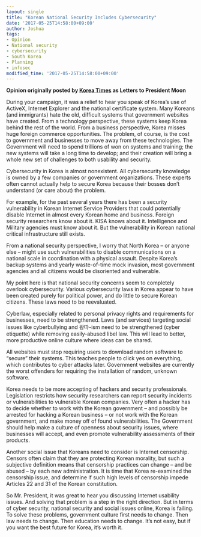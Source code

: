 ```yaml
---
layout: single
title: "Korean National Security Includes Cybersecurity"
date: '2017-05-25T14:58:00+09:00'
author: Joshua
tags:
- Opinion
- National security
- cybersecurity
- South Korea
- Planning
- infosec
modified_time: '2017-05-25T14:58:00+09:00'
---
```


**Opinion originally posted by [Korea Times](https://www.koreatimes.co.kr/www/tech/2017/05/133_229990.html) as Letters to President Moon**

During your campaign, it was a relief to hear you speak of Korea’s use of ActiveX, Internet Explorer and the national certificate system. Many Koreans (and immigrants) hate the old, difficult systems that government websites have created. From a technology perspective, these systems keep Korea behind the rest of the world. From a business perspective, Korea misses huge foreign commerce opportunities. The problem, of course, is the cost to government and businesses to move away from these technologies. The Government will need to spend trillions of won on systems and training; the new systems will take a long time to develop; and their creation will bring a whole new set of challenges to both usability and security.

Cybersecurity in Korea is almost nonexistent. All cybersecurity knowledge is owned by a few companies or government organizations. These experts often cannot actually help to secure Korea because their bosses don’t understand (or care about) the problem.

For example, for the past several years there has been a security vulnerability in Korean Internet Service Providers that could potentially disable Internet in almost every Korean home and business. Foreign security researchers know about it. KISA knows about it. Intelligence and Military agencies must know about it. But the vulnerability in Korean national critical infrastructure still exists.

From a national security perspective, I worry that North Korea – or anyone else – might use such vulnerabilities to disable communications on a national scale in coordination with a physical assault. Despite Korea’s backup systems and yearly waste-of-time mock invasion, most government agencies and all citizens would be disoriented and vulnerable.

My point here is that national security concerns seem to completely overlook cybersecurity. Various cybersecurity laws in Korea appear to have been created purely for political power, and do little to secure Korean citizens. These laws need to be reevaluated.

Cyberlaw, especially related to personal privacy rights and requirements for businesses, need to be strengthened. Laws (and services) targeting social issues like cyberbullying and 왕따-ism need to be strengthened (cyber etiquette) while removing easily-abused libel law. This will lead to better, more productive online culture where ideas can be shared.

All websites must stop requiring users to download random software to “secure” their systems. This teaches people to click yes on everything, which contributes to cyber attacks later. Government websites are currently the worst offenders for requiring the installation of random, unknown software.

Korea needs to be more accepting of hackers and security professionals. Legislation restricts how security researchers can report security incidents or vulnerabilities to vulnerable Korean companies. Very often a hacker has to decide whether to work with the Korean government – and possibly be arrested for hacking a Korean business – or not work with the Korean government, and make money off of found vulnerabilities. The Government should help make a culture of openness about security issues, where businesses will accept, and even promote vulnerability assessments of their products.

Another social issue that Koreans need to consider is Internet censorship. Censors often claim that they are protecting Korean morality, but such a subjective definition means that censorship practices can change – and be abused – by each new administration. It is time that Korea re-examined the censorship issue, and determine if such high levels of censorship impede Articles 22 and 31 of the Korean constitution.

So Mr. President, it was great to hear you discussing Internet usability issues. And solving that problem is a step in the right direction. But in terms of cyber security, national security and social issues online, Korea is failing. To solve these problems, government culture first needs to change. Then law needs to change. Then education needs to change. It’s not easy, but if you want the best future for Korea, it’s worth it.
